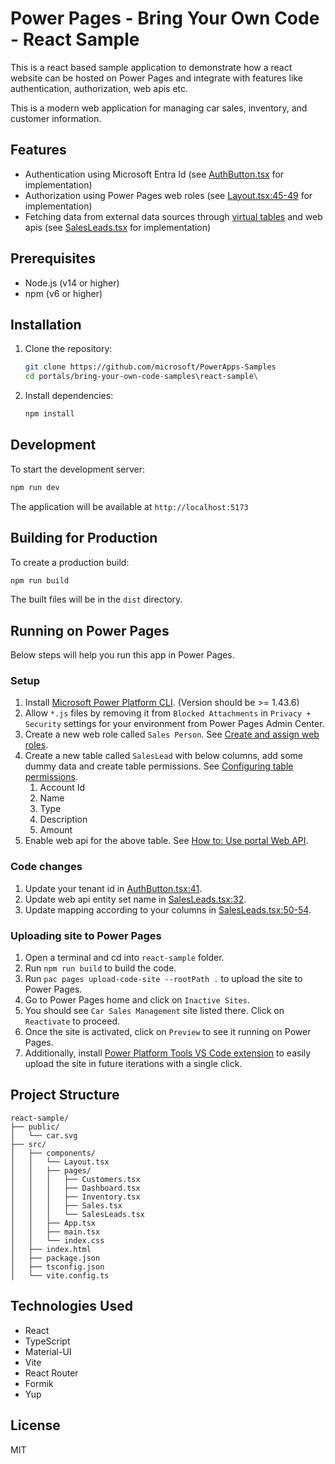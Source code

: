 # Power Pages - Bring Your Own Code - React Sample

This is a react based sample application to demonstrate how a react website can be hosted on Power Pages and integrate with features like authentication, authorization, web apis etc.

This is a modern web application for managing car sales, inventory, and customer information.

## Features

- Authentication using Microsoft Entra Id (see [AuthButton.tsx](src/components/AuthButton.tsx) for implementation)
- Authorization using Power Pages web roles (see [Layout.tsx:45-49](src/components/Layout.tsx#L45-L49) for implementation)
- Fetching data from external data sources through [virtual tables](https://learn.microsoft.com/en-us/power-pages/configure/virtual-tables) and web apis (see [SalesLeads.tsx](src/pages/SalesLeads.tsx#L30-L63) for implementation)

## Prerequisites

- Node.js (v14 or higher)
- npm (v6 or higher)

## Installation

1. Clone the repository:

    ```bash
    git clone https://github.com/microsoft/PowerApps-Samples
    cd portals/bring-your-own-code-samples\react-sample\
    ```

1. Install dependencies:

    ```bash
    npm install
    ```

## Development

To start the development server:

```bash
npm run dev
```

The application will be available at `http://localhost:5173`

## Building for Production

To create a production build:

```bash
npm run build
```

The built files will be in the `dist` directory.

## Running on Power Pages

Below steps will help you run this app in Power Pages.

### Setup

1. Install [Microsoft Power Platform CLI](https://learn.microsoft.com/en-us/power-platform/developer/cli/introduction?tabs=windows#install-microsoft-power-platform-cli). (Version should be >= 1.43.6)
1. Allow `*.js` files by removing it from `Blocked Attachments` in `Privacy + Security` settings for your environment from Power Pages Admin Center.
1. Create a new web role called `Sales Person`. See [Create and assign web roles](https://learn.microsoft.com/en-us/power-pages/security/create-web-roles).
1. Create a new table called `SalesLead` with below columns, add some dummy data and create table permissions. See [Configuring table permissions](https://learn.microsoft.com/en-us/power-pages/security/table-permissions).
    1. Account Id
    1. Name
    1. Type
    1. Description
    1. Amount
1. Enable web api for the above table. See [How to: Use portal Web API](https://learn.microsoft.com/en-us/power-pages/configure/webapi-how-to).

### Code changes

1. Update your tenant id in [AuthButton.tsx:41](src/components/AuthButton.tsx#L41).
1. Update web api entity set name in [SalesLeads.tsx:32](src/pages/SalesLeads.tsx#L32).
1. Update mapping according to your columns in [SalesLeads.tsx:50-54](src/pages/SalesLeads.tsx#L50-L54).

### Uploading site to Power Pages

1. Open a terminal and cd into `react-sample` folder.
1. Run `npm run build` to build the code.
1. Run `pac pages upload-code-site --rootPath .` to upload the site to Power Pages.
1. Go to Power Pages home and click on `Inactive Sites`.
1. You should see `Car Sales Management` site listed there. Click on `Reactivate` to proceed.
1. Once the site is activated, click on `Preview` to see it running on Power Pages.
1. Additionally, install [Power Platform Tools VS Code extension](https://aka.ms/power-platform-vscode) to easily upload the site in future iterations with a single click.


## Project Structure

```
react-sample/
├── public/
│   └── car.svg
├── src/
│   ├── components/
│   │   └── Layout.tsx
│   │   ├── pages/
│   │   │   ├── Customers.tsx
│   │   │   ├── Dashboard.tsx
│   │   │   ├── Inventory.tsx
│   │   │   ├── Sales.tsx
│   │   │   └── SalesLeads.tsx
│   │   ├── App.tsx
│   │   ├── main.tsx
│   │   └── index.css
│   ├── index.html
│   ├── package.json
│   ├── tsconfig.json
│   └── vite.config.ts
```

## Technologies Used

- React
- TypeScript
- Material-UI
- Vite
- React Router
- Formik
- Yup

## License

MIT

